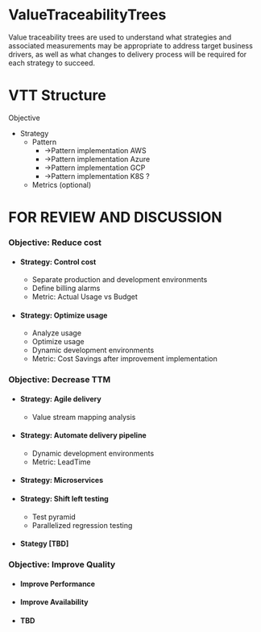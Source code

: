 # ValueTraceabilityTrees
Value traceability trees are used to understand what strategies and associated measurements may be appropriate to address target business drivers, as well as what changes to delivery process will be required for each strategy to succeed.

# VTT Structure

Objective
  - Strategy
      - Pattern
          -  ->Pattern implementation AWS
          -  ->Pattern implementation Azure
          -  ->Pattern implementation GCP
          -  ->Pattern implementation K8S ?
      - Metrics (optional)


# FOR REVIEW AND DISCUSSION

### Objective: Reduce cost
  - #### Strategy: Control cost
    - Separate production and development environments
    - Define billing alarms
    - Metric: Actual Usage vs Budget
  - #### Strategy: Optimize usage
    - Analyze usage
    - Optimize usage
    - Dynamic development environments
    - Metric: Cost Savings after improvement implementation
### Objective: Decrease TTM
  - #### Strategy: Agile delivery
    - Value stream mapping analysis
  - #### Strategy: Automate delivery pipeline
    - Dynamic development environments  
    - Metric: LeadTime
  - #### Strategy: Microservices 
  - #### Strategy: Shift left testing
    - Test pyramid
    - Parallelized regression testing 
  - #### Stategy [TBD]

### Objective: Improve Quality
  - #### Improve Performance
  - #### Improve Availability
  - #### TBD